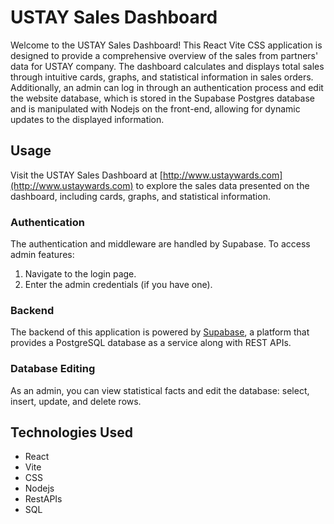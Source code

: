 # USTAY Sales Dashboard

Welcome to the USTAY Sales Dashboard! This React Vite CSS application is designed to provide a comprehensive overview of the sales from partners' data for USTAY company. The dashboard calculates and displays total sales through intuitive cards, graphs, and statistical information in sales orders. Additionally, an admin can log in through an authentication process and edit the website database, which is stored in the Supabase Postgres database and is manipulated with Nodejs on the front-end, allowing for dynamic updates to the displayed information.

## Usage

Visit the USTAY Sales Dashboard at [http://www.ustaywards.com](http://www.ustaywards.com) to explore the sales data presented on the dashboard, including cards, graphs, and statistical information.

### Authentication

The authentication and middleware are handled by Supabase.
To access admin features:

1. Navigate to the login page.
2. Enter the admin credentials (if you have one).

### Backend
The backend of this application is powered by [Supabase](https://supabase.com/), a platform that provides a PostgreSQL database as a service along with REST APIs.

### Database Editing

As an admin, you can view statistical facts and edit the database: select, insert, update, and delete rows.

## Technologies Used

- React
- Vite
- CSS
- Nodejs
- RestAPIs
- SQL
